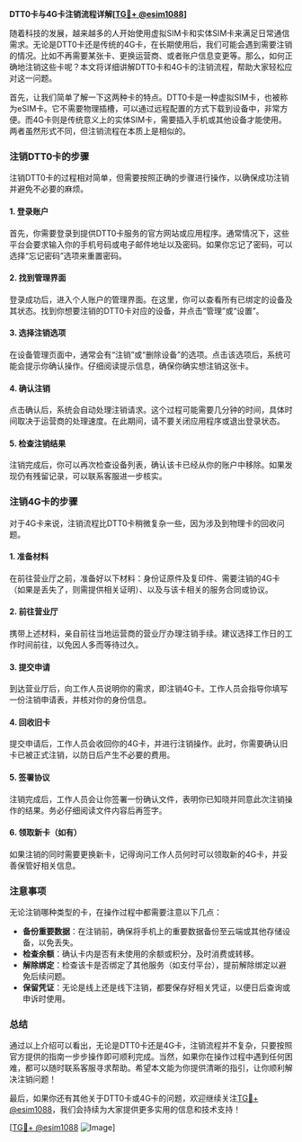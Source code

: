 **DTT0卡与4G卡注销流程详解[[TG💪+ @esim1088](https://t.me/s/esim1088)]**

随着科技的发展，越来越多的人开始使用虚拟SIM卡和实体SIM卡来满足日常通信需求。无论是DTT0卡还是传统的4G卡，在长期使用后，我们可能会遇到需要注销的情况。比如不再需要某张卡、更换运营商、或者账户信息变更等。那么，如何正确地注销这些卡呢？本文将详细讲解DTT0卡和4G卡的注销流程，帮助大家轻松应对这一问题。

首先，让我们简单了解一下这两种卡的特点。DTT0卡是一种虚拟SIM卡，也被称为eSIM卡。它不需要物理插槽，可以通过远程配置的方式下载到设备中，非常方便。而4G卡则是传统意义上的实体SIM卡，需要插入手机或其他设备才能使用。两者虽然形式不同，但注销流程在本质上是相似的。

### 注销DTT0卡的步骤

注销DTT0卡的过程相对简单，但需要按照正确的步骤进行操作，以确保成功注销并避免不必要的麻烦。

#### 1. 登录账户
首先，你需要登录到提供DTT0卡服务的官方网站或应用程序。通常情况下，这些平台会要求输入你的手机号码或电子邮件地址以及密码。如果你忘记了密码，可以选择“忘记密码”选项来重置密码。

#### 2. 找到管理界面
登录成功后，进入个人账户的管理界面。在这里，你可以查看所有已绑定的设备及其状态。找到你想要注销的DTT0卡对应的设备，并点击“管理”或“设置”。

#### 3. 选择注销选项
在设备管理页面中，通常会有“注销”或“删除设备”的选项。点击该选项后，系统可能会提示你确认操作。仔细阅读提示信息，确保你确实想注销这张卡。

#### 4. 确认注销
点击确认后，系统会自动处理注销请求。这个过程可能需要几分钟的时间，具体时间取决于运营商的处理速度。在此期间，请不要关闭应用程序或退出登录状态。

#### 5. 检查注销结果
注销完成后，你可以再次检查设备列表，确认该卡已经从你的账户中移除。如果发现仍有残留记录，可以联系客服进一步核实。

### 注销4G卡的步骤

对于4G卡来说，注销流程比DTT0卡稍微复杂一些，因为涉及到物理卡的回收问题。

#### 1. 准备材料
在前往营业厅之前，准备好以下材料：身份证原件及复印件、需要注销的4G卡（如果是丢失了，则需提供相关证明）、以及与该卡相关的服务合同或协议。

#### 2. 前往营业厅
携带上述材料，亲自前往当地运营商的营业厅办理注销手续。建议选择工作日的工作时间前往，以免因人多而等待过久。

#### 3. 提交申请
到达营业厅后，向工作人员说明你的需求，即注销4G卡。工作人员会指导你填写一份注销申请表，并核对你的身份信息。

#### 4. 回收旧卡
提交申请后，工作人员会收回你的4G卡，并进行注销操作。此时，你需要确认旧卡已被正式注销，以防日后产生不必要的费用。

#### 5. 签署协议
注销完成后，工作人员会让你签署一份确认文件，表明你已知晓并同意此次注销操作的结果。务必仔细阅读文件内容后再签字。

#### 6. 领取新卡（如有）
如果注销的同时需要更换新卡，记得询问工作人员何时可以领取新的4G卡，并妥善保管好相关信息。

### 注意事项

无论注销哪种类型的卡，在操作过程中都需要注意以下几点：

- **备份重要数据**：在注销前，确保将手机上的重要数据备份至云端或其他存储设备，以免丢失。
- **检查余额**：确认卡内是否有未使用的余额或积分，及时消费或转移。
- **解除绑定**：检查该卡是否绑定了其他服务（如支付平台），提前解除绑定以避免后续问题。
- **保留凭证**：无论是线上还是线下注销，都要保存好相关凭证，以便日后查询或申诉时使用。

### 总结

通过以上介绍可以看出，无论是DTT0卡还是4G卡，注销流程并不复杂，只要按照官方提供的指南一步步操作即可顺利完成。当然，如果你在操作过程中遇到任何困难，都可以随时联系客服寻求帮助。希望本文能为你提供清晰的指引，让你顺利解决注销问题！

最后，如果你还有其他关于DTT0卡或4G卡的问题，欢迎继续关注[TG💪+ @esim1088](https://t.me/s/esim1088)，我们会持续为大家提供更多实用的信息和技术支持！

[[TG💪+ @esim1088](https://t.me/s/esim1088) ![Image](https://i.postimg.cc/4NQfJmqS/Snipaste-2025-05-13-00-14-12.png)]